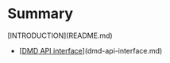# Summary

   \[INTRODUCTION\]\(README.md\)

* \[[DMD API interface](dmd-api-interface.md)\]\(dmd-api-interface.md\)



